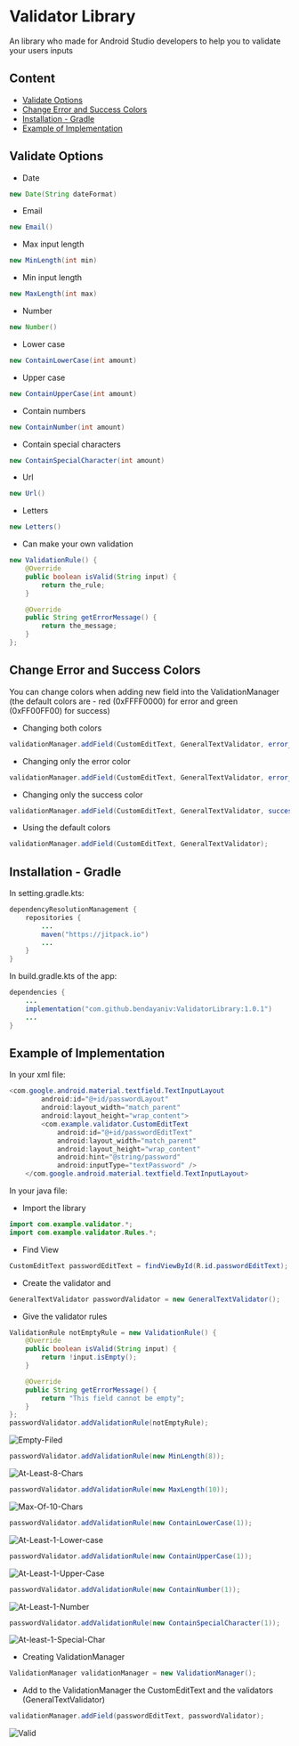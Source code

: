 # Validator Library
An library who made for Android Studio developers to help you to validate your users inputs

## Content
* [Validate Options](#validate-options)
* [Change Error and Success Colors](#change-error-and-success-colors)
* [Installation - Gradle](#installation---gradle)
* [Example of Implementation](#example-of-implementation)


## Validate Options
- Date
```java
new Date(String dateFormat)
```
- Email
```java
new Email()
```
- Max input length
```java
new MinLength(int min)
```
- Min input length
```java
new MaxLength(int max)
```
- Number
```java
new Number()
```
- Lower case
```java
new ContainLowerCase(int amount)
```
- Upper case
```java
new ContainUpperCase(int amount)
```
- Contain numbers
```java
new ContainNumber(int amount)
```
- Contain special characters
```java
new ContainSpecialCharacter(int amount)
```
- Url
```java
new Url()
```
- Letters
```java
new Letters()
```
- Can make your own validation
```java
new ValidationRule() {
    @Override
    public boolean isValid(String input) {
        return the_rule;
    }

    @Override
    public String getErrorMessage() {
        return the_message;
    }
};
```

## Change Error and Success Colors

You can change colors when adding new field into the ValidationManager (the default colors are - red (0xFFFF0000) for error and green (0xFF00FF00) for success)
- Changing both colors
```java
validationManager.addField(CustomEditText, GeneralTextValidator, error_color(example - Color.BLACK), success_color(exampel - Color.BLUE));
```
- Changing only the error color
```java
validationManager.addField(CustomEditText, GeneralTextValidator, error_color(example - Color.BLACK), Constants.ERROR);
```
- Changing only the success color
```java
validationManager.addField(CustomEditText, GeneralTextValidator, success_color(exampel - Color.BLUE), Constants.SUCCESS);
```
- Using the default colors
```java
validationManager.addField(CustomEditText, GeneralTextValidator);
```


## Installation - Gradle

In setting.gradle.kts:
```java
dependencyResolutionManagement {
    repositories {
        ...
        maven("https://jitpack.io")
        ...
    }
}
```

In build.gradle.kts of the app:
```java
dependencies {
    ...
    implementation("com.github.bendayaniv:ValidatorLibrary:1.0.1")
    ...
}
```


## Example of Implementation
In your xml file:
```java
<com.google.android.material.textfield.TextInputLayout
        android:id="@+id/passwordLayout"
        android:layout_width="match_parent"
        android:layout_height="wrap_content">
        <com.example.validator.CustomEditText
            android:id="@+id/passwordEditText"
            android:layout_width="match_parent"
            android:layout_height="wrap_content"
            android:hint="@string/password"
            android:inputType="textPassword" />
    </com.google.android.material.textfield.TextInputLayout>
```

In your java file:
- Import the library
```java
import com.example.validator.*;
import com.example.validator.Rules.*;
```

- Find View
```java
CustomEditText passwordEditText = findViewById(R.id.passwordEditText);
```
- Create the validator and 
```java
GeneralTextValidator passwordValidator = new GeneralTextValidator();
```

- Give the validator rules
```java
ValidationRule notEmptyRule = new ValidationRule() {
    @Override
    public boolean isValid(String input) {
        return !input.isEmpty();
    }

    @Override
    public String getErrorMessage() {
        return "This field cannot be empty";
    }
};
passwordValidator.addValidationRule(notEmptyRule);
```
![Empty-Filed](https://github.com/bendayaniv/ValidatorLibrary/assets/52703125/94d60878-3c69-4e8a-9d99-b927443489dd)

```java
passwordValidator.addValidationRule(new MinLength(8));
```
![At-Least-8-Chars](https://github.com/bendayaniv/ValidatorLibrary/assets/52703125/cab7e585-92c4-4809-bfce-707e8637c2ff)

```java
passwordValidator.addValidationRule(new MaxLength(10));
```
![Max-Of-10-Chars](https://github.com/bendayaniv/ValidatorLibrary/assets/52703125/1794f6d3-b35c-48e7-a6ad-4561b05034af)


```java
passwordValidator.addValidationRule(new ContainLowerCase(1));
```
![At-Least-1-Lower-case](https://github.com/bendayaniv/ValidatorLibrary/assets/52703125/de18e284-6811-4c7c-9698-ce1f37ec85fe)

```java
passwordValidator.addValidationRule(new ContainUpperCase(1));
```
![At-Least-1-Upper-Case](https://github.com/bendayaniv/ValidatorLibrary/assets/52703125/285c0ec8-5ea4-4b43-b077-f77d41ac23f5)

```java
passwordValidator.addValidationRule(new ContainNumber(1));
```
![At-Least-1-Number](https://github.com/bendayaniv/ValidatorLibrary/assets/52703125/a5a5623f-7562-42d8-91fa-30a6663e4ae6)

```java
passwordValidator.addValidationRule(new ContainSpecialCharacter(1));
```
![At-least-1-Special-Char](https://github.com/bendayaniv/ValidatorLibrary/assets/52703125/1a55065a-5c3d-4355-8253-70c7626aa4a4)


- Creating ValidationManager
```java
ValidationManager validationManager = new ValidationManager();
```
- Add to the ValidationManager the CustomEditText and the validators (GeneralTextValidator)
```java
validationManager.addField(passwordEditText, passwordValidator);
```

![Valid](https://github.com/bendayaniv/ValidatorLibrary/assets/52703125/f91a2661-5cc7-42aa-9866-d58ec2c35382)




